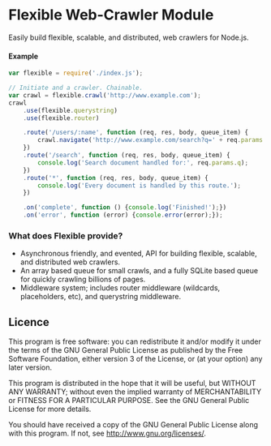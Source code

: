 Flexible Web-Crawler Module
===========================

Easily build flexible, scalable, and distributed, web crawlers for Node.js.

#### Example

```javascript
var flexible = require('./index.js');

// Initiate and a crawler. Chainable.
var crawl = flexible.crawl('http://www.example.com');
crawl
    .use(flexible.querystring)
    .use(flexible.router)

    .route('/users/:name', function (req, res, body, queue_item) {
        crawl.navigate('http://www.example.com/search?q=' + req.params.name);
    })
    .route('/search', function (req, res, body, queue_item) {
        console.log('Search document handled for:', req.params.q);
    })
    .route('*', function (req, res, body, queue_item) {
        console.log('Every document is handled by this route.');
    })

    .on('complete', function () {console.log('Finished!');})
    .on('error', function (error) {console.error(error);});
```
### What does Flexible provide?
* Asynchronous friendly, and evented, API for building flexible, scalable, and distributed web crawlers.
* An array based queue for small crawls, and a fully SQLite based queue for quickly crawling billions of pages.
* Middleware system; includes router middleware (wildcards, placeholders, etc), and querystring middleware.

## Licence
This program is free software: you can redistribute it and/or modify
it under the terms of the GNU General Public License as published by
the Free Software Foundation, either version 3 of the License, or
(at your option) any later version.

This program is distributed in the hope that it will be useful,
but WITHOUT ANY WARRANTY; without even the implied warranty of
MERCHANTABILITY or FITNESS FOR A PARTICULAR PURPOSE.  See the
GNU General Public License for more details.

You should have received a copy of the GNU General Public License
along with this program.  If not, see <http://www.gnu.org/licenses/>.
